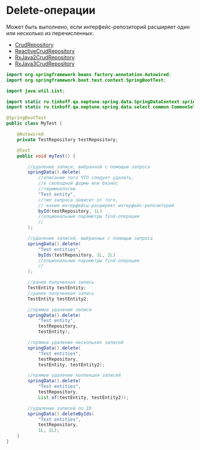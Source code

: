 # Delete-операции

Может быть выполнено, если интерфейс-репозиторий расширяет один или несколько из перечисленных:

- [CrudRepository](https://docs.spring.io/spring-data/commons/docs/current/api/org/springframework/data/repository/CrudRepository.html)
- [ReactiveCrudRepository](https://docs.spring.io/spring-data/commons/docs/current/api/org/springframework/data/repository/reactive/ReactiveCrudRepository.html)
- [RxJava2CrudRepository](https://docs.spring.io/spring-data/commons/docs/current/api/org/springframework/data/repository/reactive/RxJava2CrudRepository.html)
- [RxJava3CrudRepository](https://docs.spring.io/spring-data/commons/docs/current/api/org/springframework/data/repository/reactive/RxJava3CrudRepository.html)

```java
import org.springframework.beans.factory.annotation.Autowired;
import org.springframework.boot.test.context.SpringBootTest;

import java.util.List;

import static ru.tinkoff.qa.neptune.spring.data.SpringDataContext.springData;
import static ru.tinkoff.qa.neptune.spring.data.select.common.CommonSelectStepFactory.*;

@SpringBootTest
public class MyTest {

    @Autowired
    private TestRepository testRepository;

    @Test
    public void myTest() {

        //удаление записи, выбранной с помощью запроса
        springData().delete(
            //описание того ЧТО следует удалить,
            //в свободной форме или бизнес
            //терминологии
            "Test entity",
            //тип запроса зависит от того,
            // какие интерфейсы расширяет интерфейс-репозиторий
            byId(testRepository, 1L)
            //опциональные параметры find-операции
            //
        );

        //удаление записей, выбранных с помощью запроса
        springData().delete(
            "Test entities",
            byIds(testRepository, 1L, 2L)
            //опциональные параметры find-операции
            //
        );

        //ранее полученная запись
        TestEntity testEntity;
        //ранее полученная запись
        TestEntity testEntity2;

        //прямое удаление записи
        springData().delete(
            "Test entity",
            testRepository,
            testEntity);

        //прямое удаление нескольких записей
        springData().delete(
            "Test entities",
            testRepository,
            testEntity, testEntity2);

        //прямое удаление коллекции записей
        springData().delete(
            "Test entities",
            testRepository,
            List.of(testEntity, testEntity2));

        //удаление записей по ID
        springData().deleteByIds(
            "Test entities",
            testRepository,
            1L, 2L);
    }
}
```